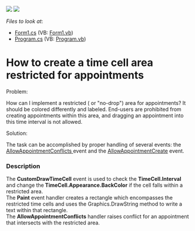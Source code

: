 <!-- default badges list -->
[![](https://img.shields.io/badge/Open_in_DevExpress_Support_Center-FF7200?style=flat-square&logo=DevExpress&logoColor=white)](https://supportcenter.devexpress.com/ticket/details/E58)
[![](https://img.shields.io/badge/📖_How_to_use_DevExpress_Examples-e9f6fc?style=flat-square)](https://docs.devexpress.com/GeneralInformation/403183)
<!-- default badges end -->
<!-- default file list -->
*Files to look at*:

* [Form1.cs](./CS/Form1.cs) (VB: [Form1.vb](./VB/Form1.vb))
* [Program.cs](./CS/Program.cs) (VB: [Program.vb](./VB/Program.vb))
<!-- default file list end -->
# How to create a time cell area restricted for appointments


<p>Problem:</p><p>How can I implement a restricted ( or "no-drop") area for appointments? It should be colored differently and labeled. End-users are prohibited from creating appointments within this area, and dragging an appointment into this time interval is not allowed.</p><p>Solution:</p><p>The task can be accomplished by proper handling of several events: the <a href="http://documentation.devexpress.com/#WindowsForms/DevExpressXtraSchedulerSchedulerControl_AllowAppointmentConflictstopic"><u>AllowAppointmentConflicts</u></a><u> </u>event and  the <a href="http://documentation.devexpress.com/#WindowsForms/DevExpressXtraSchedulerSchedulerControl_AllowAppointmentCreatetopic"><u>AllowAppointmentCreate</u></a> event.</p>


<h3>Description</h3>

<p>The <strong>CustomDrawTimeCell</strong> event is used to check the <strong>TimeCell.Interval</strong> and change the<strong> TimeCell.Appearance.BackColor</strong> if the cell falls within a restricted area. <br />
The <strong>Paint</strong> event handler creates a rectangle which encompasses the restricted time cells and uses the Graphics.DrawString method to write a text within that rectangle. <br />
The <strong>AllowAppointmentConflicts</strong> handler raises conflict for an appointment that intersects with the restricted area.</p>

<br/>


